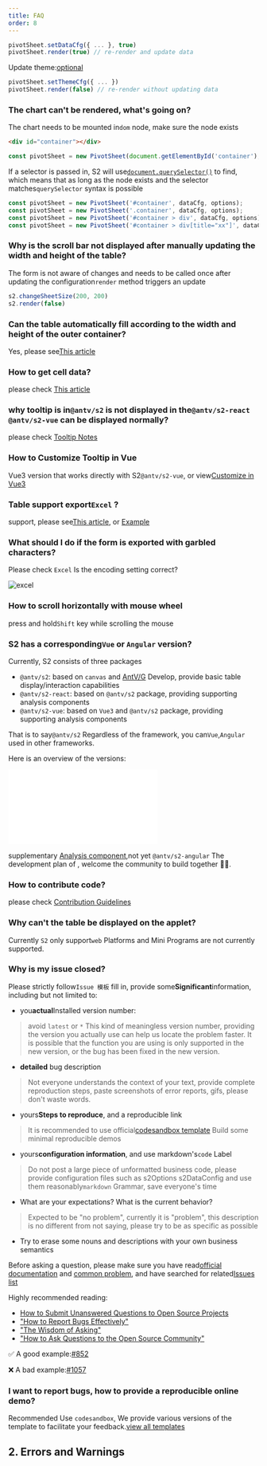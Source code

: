 ```yaml
---
title: FAQ
order: 8
---
```


```ts
pivotSheet.setDataCfg({ ... }, true)
pivotSheet.render(true) // re-render and update data
```

Update theme:[optional](#/en/docs/api/general/S2Theme)

```ts
pivotSheet.setThemeCfg({ ... })
pivotSheet.render(false) // re-render without updating data
```

### The chart can't be rendered, what's going on?

The chart needs to be mounted in`dom` node, make sure the node exists

```html
<div id="container"></div>
```

```ts
const pivotSheet = new PivotSheet(document.getElementById('container'), dataCfg, options);
```

If a selector is passed in, S2 will use[`document.querySelector()`](https://developer.mozilla.org/zh-CN/docs/Web/API/Document/querySelector) to find, which means that as long as the node exists and the selector matches`querySelector` syntax is possible

```ts
const pivotSheet = new PivotSheet('#container', dataCfg, options);
const pivotSheet = new PivotSheet('.container', dataCfg, options);
const pivotSheet = new PivotSheet('#container > div', dataCfg, options);
const pivotSheet = new PivotSheet('#container > div[title="xx"]', dataCfg, options);
```

### Why is the scroll bar not displayed after manually updating the width and height of the table?

The form is not aware of changes and needs to be called once after updating the configuration`render` method triggers an update

```ts
s2.changeSheetSize(200, 200)
s2.render(false)
```

### Can the table automatically fill according to the width and height of the outer container?

Yes, please see[This article](#/en/docs/manual/advanced/adaptive)

### How to get cell data?

please check [This article](#/en/docs/manual/advanced/get-cell-data)

### why tooltip is in`@antv/s2` is not displayed in the`@antv/s2-react` `@antv/s2-vue` can be displayed normally?

please check [Tooltip Notes](#/en/docs/manual/basic/tooltip#%E7%AE%80%E4%BB%8B)

### How to Customize Tooltip in Vue

Vue3 version that works directly with S2`@antv/s2-vue`, or view[Customize in Vue3](<#/en/docs/manual/basic/tooltip/#customize in -vue3->)

### Table support export`Excel` ?

support, please see[This article](#/en/docs/manual/basic/analysis/export), or [Example](#/en/examples/react-component/export#export)

### What should I do if the form is exported with garbled characters?

Please check `Excel` Is the encoding setting correct?

![excel](https://gw.alipayobjects.com/zos/antfincdn/G1FBvKgYe/5e4e38fd-cd0d-4d98-b897-b40dd97effdc.png)

### How to scroll horizontally with mouse wheel

press and hold`Shift` key while scrolling the mouse

### S2 has a corresponding`Vue` or `Angular` version?

Currently, S2 consists of three packages

* `@antv/s2`: based on `canvas` and [AntV/G](https://g.antv.vision/zh/docs/guide/introduce) Develop, provide basic table display/interaction capabilities
* `@antv/s2-react`: based on `@antv/s2` package, providing supporting analysis components
* `@antv/s2-vue`: based on `Vue3` and `@antv/s2` package, providing supporting analysis components

That is to say`@antv/s2` Regardless of the framework, you can`Vue`,`Angular` used in other frameworks.

Here is an overview of the versions:

<embed src="@/docs/common/packages.en.md"></embed>

supplementary [Analysis component](<#/en/examples/gallery#category-table component>),not yet `@antv/s2-angular` The development plan of , welcome the community to build together 👏🏻.

### How to contribute code?

please check [Contribution Guidelines](#/en/docs/manual/contribution)

### Why can't the table be displayed on the applet?

Currently `S2` only support`web` Platforms and Mini Programs are not currently supported.

### Why is my issue closed?

Please strictly follow`Issue 模板` fill in, provide some**Significant**information, including but not limited to:

* you**actual**Installed version number:

> avoid `latest` or `*` This kind of meaningless version number, providing the version you actually use can help us locate the problem faster. It is possible that the function you are using is only supported in the new version, or the bug has been fixed in the new version.

* **detailed** bug description

> Not everyone understands the context of your text, provide complete reproduction steps, paste screenshots of error reports, gifs, please don't waste words.

* yours**Steps to reproduce**, and a reproducible link

> It is recommended to use official[codesandbox template](https://codesandbox.io/s/29zle) Build some minimal reproducible demos

* yours**configuration information**, and use markdown's`code` Label

> Do not post a large piece of unformatted business code, please provide configuration files such as s2Options s2DataConfig and use them reasonably`markdown` Grammar, save everyone's time

* What are your expectations? What is the current behavior?

> Expected to be "no problem", currently it is "problem", this description is no different from not saying, please try to be as specific as possible

* Try to erase some nouns and descriptions with your own business semantics

Before asking a question, please make sure you have read[official documentation](#/en/docs/manual/introduction) and [common problem](#/en/docs/manual/faq), and have searched for related[Issues list](https://github.com/antvis/S2/issues?q=is%3Aissue+is%3Aclosed)

Highly recommended reading:

* [How to Submit Unanswered Questions to Open Source Projects](https://zhuanlan.zhihu.com/p/25795393)
* ["How to Report Bugs Effectively"](https://www.chiark.greenend.org.uk/~sgtatham/bugs-cn.html)
* ["The Wisdom of Asking"](https://github.com/ryanhanwu/How-To-Ask-Questions-The-Smart-Way)
* ["How to Ask Questions to the Open Source Community"](https://github.com/seajs/seajs/issues/545)

✅ A good example:[#852](https://github.com/antvis/S2/issues/852)

❌ A bad example:[#1057](https://github.com/antvis/S2/issues/1057)

### I want to report bugs, how to provide a reproducible online demo?

Recommended Use `codesandbox`, We provide various versions of the template to facilitate your feedback.[view all templates](https://www.yuque.com/antv/vo4vyz/bam4vz)

## 2. Errors and Warnings
